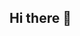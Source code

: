 ## Hi there 👋

<!--
**Ksrluana/ksrluana** is a ✨ _special_ ✨ repository because its `README.md` (this file) appears on your GitHub profile.

Here are some ideas to get you started:

- 🌱 I’m currently learning Engenharia de Software
- 👯 I’m looking to collaborate on projetos de tecnologia
- 📫 How to reach me: ...
- 😄 Pronouns: ela/dela
-->
